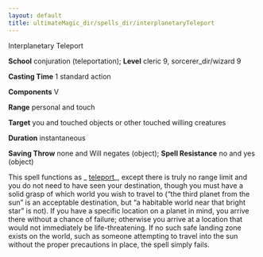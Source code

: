 ```yaml
---
layout: default
title: ultimateMagic_dir/spells_dir/interplanetaryTeleport
---
```

Interplanetary Teleport

**School** conjuration (teleportation); **Level** cleric 9, sorcerer_dir/wizard 9

**Casting Time** 1 standard action

**Components** V

**Range** personal and touch

**Target** you and touched objects or other touched willing creatures

**Duration** instantaneous

**Saving Throw** none and Will negates (object); **Spell Resistance** no and yes (object)

This spell functions as _ [teleport](spells_dir/teleport#_teleport)_, except there is truly no range limit and you do not need to have seen your destination, though you must have a solid grasp of which world you wish to travel to (“the third planet from the sun” is an acceptable destination, but “a habitable world near that bright star” is not). If you have a specific location on a planet in mind, you arrive there without a chance of failure; otherwise you arrive at a location that would not immediately be life-threatening. If no such safe landing zone exists on the world, such as someone attempting to travel into the sun without the proper precautions in place, the spell simply fails.

